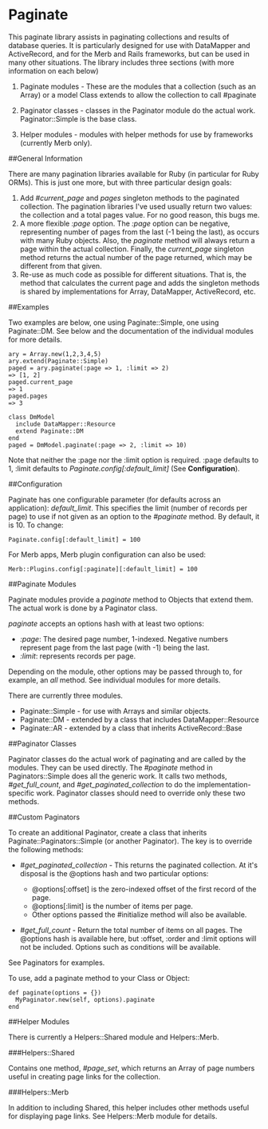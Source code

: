 Paginate
========

This paginate library assists in paginating collections and results of database
queries. It is particularly designed for use with DataMapper and ActiveRecord, 
and for the Merb and Rails frameworks, but can be used in many other situations.
The library includes three sections (with more information on each below)

1. Paginate modules - These are the modules that a collection (such as an Array)
   or a model Class extends to allow the collection to call #paginate

2. Paginator classes - classes in the Paginator module do the actual work.
   Paginator::Simple is the base class.

3. Helper modules - modules with helper methods for use by frameworks
   (currently Merb only).

##General Information

There are many pagination libraries available for Ruby (in particular for Ruby
ORMs). This is just one more, but with three particular design goals:

1. Add *#current_page* and *pages* singleton methods to the paginated 
   collection. The pagination libraries I've used usually return two values:
   the collection and a total pages value. For no good reason, this bugs me.
2. A more flexible *:page* option. The *:page* option can be negative,
   representing number of pages from the last (-1 being the last), as occurs
   with many Ruby objects. Also, the *paginate* method will always return a
   page within the actual collection. Finally, the *current_page* singleton
   method returns the actual number of the page returned, which may be different
   from that given.
3. Re-use as much code as possible for different situations. That is, the method
   that calculates the current page and adds the singleton methods is shared
   by implementations for Array, DataMapper, ActiveRecord, etc.

##Examples

Two examples are below, one using Paginate::Simple, one using Paginate::DM.
See below and the documentation of the individual modules for more details.

    ary = Array.new(1,2,3,4,5)
    ary.extend(Paginate::Simple)
    paged = ary.paginate(:page => 1, :limit => 2)
    => [1, 2]
    paged.current_page
    => 1
    paged.pages
    => 3
    
    class DmModel
      include DataMapper::Resource
      extend Paginate::DM
    end
    paged = DmModel.paginate(:page => 2, :limit => 10)
    
Note that neither the :page nor the :limit option is required. :page defaults
to 1, :limit defaults to *Paginate.config[:default_limit]* 
(See **Configuration**).

##Configuration

Paginate has one configurable parameter (for defaults across an application):
*default_limit*. This specifies the limit (number of records per page) to use
if not given as an option to the *#paginate* method. By default, it is 10. To
change:

    Paginate.config[:default_limit] = 100

For Merb apps, Merb plugin configuration can also be used:

    Merb::Plugins.config[:paginate][:default_limit] = 100

##Paginate Modules

Paginate modules provide a *paginate* method to Objects that extend them. The
actual work is done by a Paginator class.

*paginate* accepts an options hash with at least two options:

- *:page*: The desired page number, 1-indexed. Negative numbers represent
  page from the last page (with -1) being the last.
- *:limit*: represents records per page.

Depending on the module, other options may be passed through to, for example, an
*all* method. See individual modules for more details.

There are currently three modules.

- Paginate::Simple - for use with Arrays and similar objects.
- Paginate::DM - extended by a class that includes DataMapper::Resource
- Paginate::AR - extended by a class that inherits ActiveRecord::Base

##Paginator Classes

Paginator classes do the actual work of paginating and are called by the 
modules. They can be used directly. The *#paginate* method in Paginators::Simple
does all the generic work. It calls two methods, *#get_full_count*, 
and *#get_paginated_collection* to do the implementation-specific work.
Paginator classes should need to override only these two methods.

##Custom Paginators

To create an additional Paginator, create a class that inherits 
Paginate::Paginators::Simple (or another Paginator). The key is to override
the following methods:

- *#get_paginated_collection* - This returns the paginated collection. At it's
  disposal is the @options hash and two particular options:
  - @options[:offset] is the zero-indexed offset of the first record of the
    page.
  - @options[:limit] is the number of items per page.
  - Other options passed the #initialize method will also be available.

- *#get_full_count* - Return the total number of items on all pages. The @options 
  hash is available here, but :offset, :order and :limit options will not be 
  included. Options such as conditions will be available.
  
See Paginators for examples.

To use, add a paginate method to your Class or Object:

    def paginate(options = {})
      MyPaginator.new(self, options).paginate
    end

##Helper Modules

There is currently a Helpers::Shared module and Helpers::Merb.

###Helpers::Shared

Contains one method, *#page_set*, which returns an Array of page numbers useful
in creating page links for the collection.

###Helpers::Merb

In addition to including Shared, this helper includes other methods useful for
displaying page links. See Helpers::Merb module for details.
